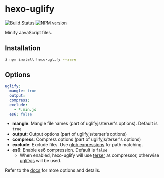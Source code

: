 # hexo-uglify

[![Build Status](https://travis-ci.org/hexojs/hexo-uglify.svg?branch=master)](https://travis-ci.org/hexojs/hexo-uglify)
[![NPM version](https://badge.fury.io/js/hexo-uglify.svg)](https://www.npmjs.com/package/hexo-uglify)

Minify JavaScript files.

## Installation

``` bash
$ npm install hexo-uglify --save
```

## Options

``` yaml
uglify:
  mangle: true
  output:
  compress:
  exclude:
    - *.min.js
  es6: false
```

- **mangle**: Mangle file names (part of uglifyjs/terser's options). Default is `true`
- **output**: Output options (part of uglifyjs/terser's options)
- **compress**: Compress options (part of uglifyjs/terser's options)
- **exclude**: Exclude files. Use [glob expressions](https://github.com/micromatch/micromatch#extended-globbing) for path matching.
- **es6**: Enable es6 compression. Default is `false`
  - When enabled, hexo-uglify will use [terser](https://github.com/terser/terser) as compressor, otherwise [uglifyjs](https://github.com/mishoo/UglifyJS2) will be used.

Refer to the [docs] for more options and details.

[docs]: https://github.com/mishoo/UglifyJS2/#minify-options
